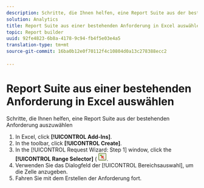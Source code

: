 ```yaml
---
description: Schritte, die Ihnen helfen, eine Report Suite aus der bestehenden Anforderung auszuwählen
solution: Analytics
title: Report Suite aus einer bestehenden Anforderung in Excel auswählen
topic: Report builder
uuid: 92fe4823-6b8a-4178-9c94-fb4f5e03e4a5
translation-type: tm+mt
source-git-commit: 16ba0b12e0f70112f4c10804d0a13c278388ecc2

---
```



# Report Suite aus einer bestehenden Anforderung in Excel auswählen

Schritte, die Ihnen helfen, eine Report Suite aus der bestehenden Anforderung auszuwählen

1. In Excel, click **[!UICONTROL Add-Ins]**.
1. In the toolbar, click **[!UICONTROL Create]**.
1. In the [!UICONTROL Request Wizard: Step 1] window, click the **[!UICONTROL Range Selector]** ( ![](assets/select_cell_icon.png).
1. Verwenden Sie das Dialogfeld der [!UICONTROL Bereichsauswahl], um die Zelle anzugeben.
1. Fahren Sie mit dem Erstellen der Anforderung fort.
